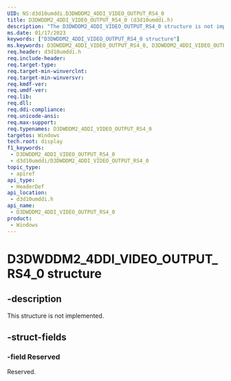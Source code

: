 ```yaml
---
UID: NS:d3d10umddi.D3DWDDM2_4DDI_VIDEO_OUTPUT_RS4_0
title: D3DWDDM2_4DDI_VIDEO_OUTPUT_RS4_0 (d3d10umddi.h)
description: "The D3DWDDM2_4DDI_VIDEO_OUTPUT_RS4_0 structure is not implemented. Don't use this structure in your code."
ms.date: 01/17/2023
keywords: ["D3DWDDM2_4DDI_VIDEO_OUTPUT_RS4_0 structure"]
ms.keywords: D3DWDDM2_4DDI_VIDEO_OUTPUT_RS4_0, D3DWDDM2_4DDI_VIDEO_OUTPUT_RS4_0,
req.header: d3d10umddi.h
req.include-header: 
req.target-type: 
req.target-min-winverclnt: 
req.target-min-winversvr: 
req.kmdf-ver: 
req.umdf-ver: 
req.lib: 
req.dll: 
req.ddi-compliance: 
req.unicode-ansi: 
req.max-support: 
req.typenames: D3DWDDM2_4DDI_VIDEO_OUTPUT_RS4_0
targetos: Windows
tech.root: display
f1_keywords:
 - D3DWDDM2_4DDI_VIDEO_OUTPUT_RS4_0
 - d3d10umddi/D3DWDDM2_4DDI_VIDEO_OUTPUT_RS4_0
topic_type:
 - apiref
api_type:
 - HeaderDef
api_location:
 - d3d10umddi.h
api_name:
 - D3DWDDM2_4DDI_VIDEO_OUTPUT_RS4_0
product:
 - Windows
---
```


# D3DWDDM2_4DDI_VIDEO_OUTPUT_RS4_0 structure

## -description

This structure is not implemented.

## -struct-fields

### -field Reserved

Reserved.
